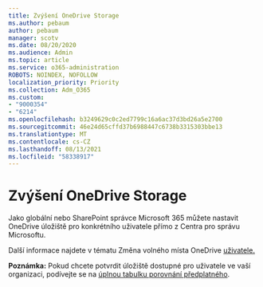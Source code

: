 ```yaml
---
title: Zvýšení OneDrive Storage
ms.author: pebaum
author: pebaum
manager: scotv
ms.date: 08/20/2020
ms.audience: Admin
ms.topic: article
ms.service: o365-administration
ROBOTS: NOINDEX, NOFOLLOW
localization_priority: Priority
ms.collection: Adm_O365
ms.custom:
- "9000354"
- "6214"
ms.openlocfilehash: b3249629c0c2ed7799c16a6ac37d3bd26a5e2700
ms.sourcegitcommit: 46e24d65cffd37b6988447c6738b3315303bbe13
ms.translationtype: MT
ms.contentlocale: cs-CZ
ms.lasthandoff: 08/13/2021
ms.locfileid: "58338917"
---
```

# <a name="increase-onedrive-storage"></a>Zvýšení OneDrive Storage

Jako globální nebo SharePoint správce Microsoft 365 můžete nastavit OneDrive úložiště pro konkrétního uživatele přímo z Centra pro správu Microsoftu.  

Další informace najdete v tématu Změna volného místa OneDrive [uživatele.](https://docs.microsoft.com/onedrive/change-user-storage)

**Poznámka:** Pokud chcete potvrdit úložiště dostupné pro uživatele ve vaší organizaci, podívejte se na [úplnou tabulku porovnání předplatného](https://go.microsoft.com/fwlink/?linkid=2139145). 